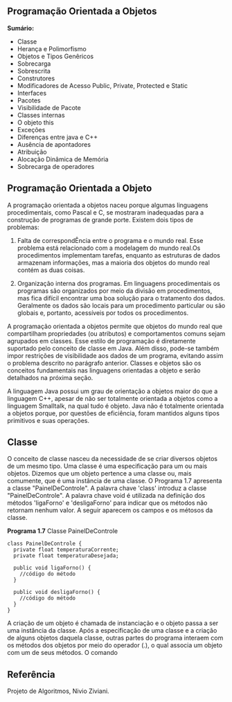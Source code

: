 <h2>Programação Orientada a Objetos</h2>

<strong>Sumário:</strong>

* Classe
* Herança e Polimorfismo
* Objetos e Tipos Genêricos
* Sobrecarga
* Sobrescrita
* Construtores
* Modificadores de Acesso Public, Private, Protected e Static
* Interfaces 
* Pacotes
* Visibilidade de Pacote
* Classes internas
* O objeto this
* Exceções
* Diferenças entre java e C++
* Ausência de apontadores 
* Atribuição
* Alocação Dinâmica de Memória
* Sobrecarga de operadores 

<h2>Programação Orientada a Objeto</h2>

A programação orientada a objetos naceu porque algumas linguagens procedimentais, como Pascal e C, se mostraram inadequadas para a construção de programas de grande porte. Existem dois tipos de problemas:

 1. Falta de correspondÊncia entre o programa e o mundo real. Esse problema está relacionado com a modelagem do mundo real.Os procedimentos implementam tarefas, enquanto as estruturas de dados armazenam informações, mas a maioria dos objetos do mundo real contém as duas coisas.

 2. Organização interna dos programas. Em linguagens procedimentais os programas são organizados por meio da divisão em procedimentos, mas fica difícil encontrar uma boa solução para o tratamento dos dados. Geralmente os dados são locais para um procedimento particular ou são globais e, portanto, acessíveis por todos os procedimentos. 

A programação orientada a objetos permite que objetos do mundo real que compartilham propriedades (ou atributos) e comportamentos comuns sejam agrupados em classes. Esse estilo de programação é diretamente suportado pelo conceito de classe em Java. Além disso, pode-se também impor restrições de visibilidade aos dados de um programa, evitando assim o problema descrito no parágrafo anterior. Classes e objetos são os conceitos fundamentais nas linguagens orientadas a objeto e serão detalhados na próxima seção.

A linguagem Java possui um grau de orientação a objetos maior do que a linguagem C++, apesar de não ser totalmente orientada a objetos como a linguagem Smalltalk, na qual tudo é objeto. Java não é totalmente orientada a objetos porque, por questões de eficiência, foram mantidos alguns tipos primitivos e suas operações.

<h2>Classe</h2>

O conceito de classe nasceu da necessidade de se criar diversos objetos de um mesmo tipo. Uma classe é uma especificação para um ou mais objetos. Dizemos que um objeto pertence a uma classe ou, mais comumente, que é uma instância de uma classe. O Programa 1.7 apresenta a classe "PainelDeControle". A palavra chave 'class' introduz a classe "PainelDeControle". A palavra chave void é utilizada na definição dos métodos 'ligaForno' e 'desligaForno' para indicar que os métodos não retornam nenhum valor. A seguir aparecem os campos e os métosos da classe.

<strong>Programa 1.7</strong> Classe PainelDeControle
~~~
class PainelDeControle {
  private float temperaturaCorrente;
  private float temperaturaDesejada;
  
  public void ligaForno() {
    //código do método
  }
  
  public void desligaForno() {
    //código do método
  }
}
~~~


A criação de um objeto é chamada de instanciação e o objeto passa a ser uma instância da classe. Após a especificação de uma classe e a criação de alguns objetos daquela classe, outras partes do programa interaem com os métodos dos objetos por meio do operador (.), o qual associa um objeto com um de seus métodos. O comando
<h2>Referência</h2>

Projeto de Algoritmos, Nivio Ziviani.

